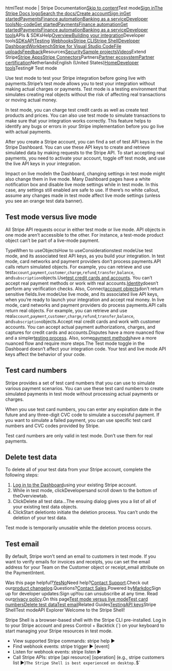 htmlTest mode | Stripe Documentation[Skip to content](#main-content)Test mode[Sign in](https://dashboard.stripe.com/login?redirect=https%3A%2F%2Fdocs.stripe.com%2Ftest-mode)[The Stripe Docs logo](/)[Search the docs/](#)[Create account](https://dashboard.stripe.com/register)[Sign in](https://dashboard.stripe.com/login?redirect=https%3A%2F%2Fdocs.stripe.com%2Ftest-mode)[Get started](/get-started)[Payments](/payments)[Finance automation](/finance-automation)[Banking as a service](/financial-services)[Developer tools](/development)[No-code](/no-code)[Get started](/get-started)[Payments](/payments)[Finance automation](/finance-automation)[](#)[Get started](/get-started)[Payments](/payments)[Finance automation](/finance-automation)[Banking as a service](/financial-services)[Developer tools](/development)[](#)APIs & SDKsHelp[Overview](/docs/development)[Building your integration](#)Developer tools[SDKs](#)[API](#)[Testing](#)
[Webhooks](#)[Stripe CLI](#)[Stripe Shell](#)[Developer Dashboard](#)[Workbench](#)[Stripe for Visual Studio Code](/docs/stripe-vscode)[File uploads](/docs/file-upload)[Feedback](/docs/dev-tools-csat)Resources[Security](#)[Sample projects](#)[Videos](#)Extend Stripe[Stripe Apps](#)[Stripe Connectors](#)Partners[Partner ecosystem](/docs/partners)[Partner certification](/docs/partners/training-and-certification)NetherlandsEnglish (United States)[](#)[](#)[Home](/docs)[Developer tools](/docs/development)Testing# Test mode

Use test mode to test your Stripe integration before going live with payments.Stripe’s test mode allows you to test your integration without making actual charges or payments. Test mode is a testing environment that simulates creating real objects without the risk of affecting real transactions or moving actual money.

In test mode, you can charge test credit cards as well as create test products and prices. You can also use test mode to simulate transactions to make sure that your integration works correctly. This feature helps to identify any bugs or errors in your Stripe implementation before you go live with actual payments.

After you create a Stripe account, you can find a set of test API keys in the Stripe Dashboard. You can use these API keys to create and retrieve simulated data by making requests to the Stripe API. To start accepting real payments, you need to activate your account, toggle off test mode, and use the live API keys in your integration.

Impact on live modeIn the Dashboard, changing settings in test mode might also change them in live mode. Many Dashboard pages have a white notification box and disable live mode settings while in test mode. In this case, any settings still enabled are safe to use. If there’s no white callout, assume any changes made in test mode affect live mode settings (unless you see an orange test data banner).

## Test mode versus live mode

All Stripe API requests occur in either test mode or live mode. API objects in one mode aren’t accessible to the other. For instance, a test-mode product object can’t be part of a live-mode payment.

TypeWhen to useObjectsHow to useConsiderationstest modeUse test mode, and its associated test API keys, as you build your integration. In test mode, card networks and payment providers don’t process payments.API calls return simulated objects. For example, you can retrieve and use test`account`,`payment`,`customer`,`charge`,`refund`,`transfer`,`balance`, and`subscription`objects.Use[test credit cards and accounts](/testing#cards). You can’t accept real payment methods or work with real accounts.[Identity](/identity)doesn’t perform any verification checks. Also, Connect[account objects](/api/accounts/object)don’t return sensitive fields.live modeUse live mode, and its associated live API keys, when you’re ready to launch your integration and accept real money. In live mode, card networks and payment providers do process payments.API calls return real objects. For example, you can retrieve and use real`account`,`payment`,`customer`,`charge`,`refund`,`transfer`,`balance`, and`subscription`objects.Accept real credit cards and work with customer accounts. You can accept actual payment authorizations, charges, and captures for credit cards and accounts.Disputes have a more nuanced flow and a simpler[testing process](/testing#disputes). Also, some[payment methods](/payments/payment-methods)have a more nuanced flow and require more steps.The Test mode toggle in the Dashboard doesn’t affect your integration code. Your test and live mode API keys affect the behavior of your code.

## Test card numbers

Stripe provides a set of test card numbers that you can use to simulate various payment scenarios. You can use these test card numbers to create simulated payments in test mode without processing actual payments or charges.

When you use test card numbers, you can enter any expiration date in the future and any three-digit CVC code to simulate a successful payment. If you want to simulate a failed payment, you can use specific test card numbers and CVC codes provided by Stripe.

Test card numbers are only valid in test mode. Don’t use them for real payments.

## Delete test data

To delete all of your test data from your Stripe account, complete the following steps:

1. [Log in to the Dashboard](https://dashboard.stripe.com/)using your existing Stripe account.
2. While in test mode, clickDevelopersand scroll down to the bottom of theOverviewtab.
3. ClickDelete all test data…The ensuing dialog gives you a list of all of your existing test data objects.
4. ClickStart deletionto initiate the deletion process. You can’t undo the deletion of your test data.

Test mode is temporarily unusable while the deletion process occurs.

## Test email

By default, Stripe won’t send an email to customers in test mode. If you want to verify emails for invoices and receipts, you can set the email address for your Team on the Customer object or receipt_email attribute on the PaymentIntent.

Was this page helpful?[Yes](#)[No](#)Need help?[Contact Support](https://support.stripe.com/).Check out our[product changelog](https://stripe.com/blog/changelog).Questions?[Contact Sales](https://stripe.com/contact/sales).Powered by[Markdoc](https://markdoc.dev)Sign up for developer updates:Sign upYou can unsubscribe at any time. Read our[privacy policy](https://stripe.com/privacy).On this page[Test mode versus live mode](#test-versus-live-mode)[Test card numbers](#test-card-numbers)[Delete test data](#delete-test-data)[Test email](#test-email)Related Guides[Testing](/docs/testing)[API keys](/docs/keys)Stripe ShellTest modeAPI Explorer[](https://stripe.com/docs/stripe-cli#install)`Welcome to the Stripe Shell!

Stripe Shell is a browser-based shell with the Stripe CLI pre-installed. Log in to your
Stripe account and press Control + Backtick (`) on your keyboard to start managing your Stripe
resources in test mode.

- View supported Stripe commands: stripe help ▶️
- Find webhook events: stripe trigger ▶️ [event]
- Listen for webhook events: stripe listen ▶
- Call Stripe APIs: stripe [api resource] [operation] (e.g., stripe customers list ▶️)`The Stripe Shell is best experienced on desktop.`$`